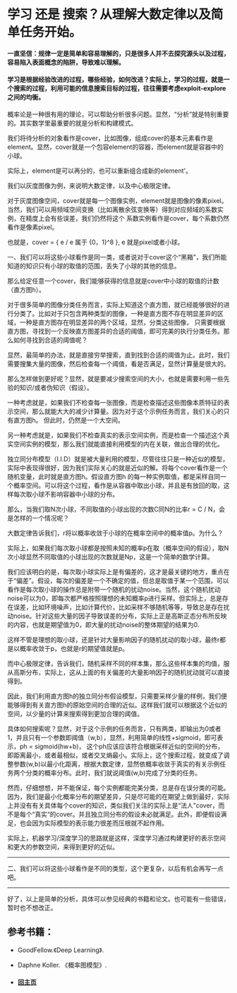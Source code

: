 
# 学习 还是 搜索？从理解大数定律以及简单任务开始。

#### 一直坚信：规律一定是简单和容易理解的，只是很多人并不去探究源头以及过程，容易陷入表面概念的陷阱，导致难以理解。
#### 学习是根据经验改进的过程，哪些经验，如何改进？实际上，学习的过程，就是一个搜索的过程，利用可能的信息搜索目标的过程，往往需要考虑exploit-explore之间的均衡。


概率论是一种很有用的理论，可以帮助分析很多问题。显然，“分析”就是特别重要的。其实数学里最重要的就是分析和构建模式。

我们将待分析的对象看作是cover，比如图像，组成cover的基本元素看作是element。显然，cover就是一个包容element的容器，而element就是容器中的小球。

实际上，element是可以再分的，也可以重新组合成新的element'。

我们以灰度图像为例，来说明大数定律，以及中心极限定律。

对于灰度图像空间，cover就是每一个图像实例，element就是图像的像素pixel。当然，我们可以用频域空间变换（比如离散余弦变换等）得到对应频域的系数实例，在精度上会有些误差，我们仍然将这个
系数实例看作是cover，每个系数仍然看作是像素pixel。

也就是，cover = { e / e 属于 {0，1}^8 }, e 就是pixel或者小球。

一、我们可以将这些小球看作是同一类，或者说对于cover这个“黑箱”，我们所能知道的知识只有小球的取值的范围，丢失了小球的其他的信息。

那么给定任意一个cover，我们能够获得的信息就是cover中小球的取值的计数（直方图h）。

对于很多简单的图像分类任务而言，实际上知道这个直方图，就已经能够很好的进行分类了。比如对于只包含两种类型的图像，一种是直方图不存在明显差异的区域，一种是直方图存在明显差异的两个区域，显然，分类这些图像，
只需要根据直方图，寻找到一个反映直方图差异的合适的阈值，即可完美的执行分类任务。那么如何寻找到合适的阈值呢？

显然，最简单的办法，就是直接穷举搜索，直到找到合适的阈值为止。此时，我们需要搜集大量的图像，然后检查每一个阈值，看是否满足，显然计算量是很大的。

那么怎样做到更好呢？显然，就是要减少搜索空间的大小，也就是需要利用一些先验的知识/或者伪知识（假设）。

一种考虑就是，如果我们不检查每一张图像，而是检查描述这些图像本质特征的表示空间，那么就能大大的减少计算量。因为对于这个示例任务而言，我们关心的只有直方图h。
但此时，仍然是一个大空间。

另一种考虑就是，如果我们不检查真实的表示空间实例，而是检查一个描述这个真实空间实例的模型，那么我们就能直接利用模型的内在关联，做出合理的优化。

独立同分布模型（I.I.D）就是被大量利用的模型，尽管往往只是一种近似的模型，实际中表现得很好，因为我们实际关心的就是近似的解。将每个cover看作是一个随机变量，此时就是直方图h。假设直方图h
的每一种实例取值，都是采样自同一个概率空间。可以将这个过程，看作是从容器中取出小球，并且是有放回的取，这样每次取小球不影响容器中小球的分布。

那么，当我们取N次小球，不同取值的小球出现的次数C同N的比率r = C / N，会是怎样的一个情况呢？

大数定律告诉我们，r将以概率收敛于小球的在概率空间中的概率值p。为什么？

实际上，如果我们每次取小球都是按照未知的概率p在取（概率空间的假设），取N次小球显然不同取值的小球出现的次数就是Np，这是一个简单的数学计算。

我们应该明白的是，每次取小球实际上是有偏差的，这才是最关键的地方，重点在于“偏差”。假设，每次的偏差是一个不确定的值，但总是取值于某一个范围，可以看作是每次取小球的操作总是附带一个随机的扰动noise。当然，这个随机扰动noise可以为0，即每次都严格按照理想的未知概率p进行采样。但实际上，总是存在误差，比如环境噪声，比如计算代价，比如采样不够随机等等，导致总是存在扰动noise。针对这些大量的因子导致误差的分布，实际上正是高斯正态分布所反映的内容，也就是期望值为0，即大量的扰动noise的整体期望的结果为0.

这样不管是理想的取小球，还是针对大量影响因子的随机扰动的取小球，最终r都是以概率收敛于p，也就是r的期望值就是p。

而中心极限定律，告诉我们，随机采样不同的样本集，那么这些样本集的均值，服从高斯分布，实际上，这从上面的有关偏差的大量影响因子的随机扰动就可以直接得到。

因此，我们利用直方图h的独立同分布假设模型，只需要采样少量的样例，我们便能够得到有关直方图h的原始空间的合理的近似。这样我们就可以根据这个近似的空间，以少量的计算来搜索得到更加合理的阈值。

具体如何搜索呢？显然，对于这个示例的任务而言，只有两类，即输出为0或者1，并且只有一个参数即阈值（w,b），显然，利用简单的线性+sigmoid，即可表示，ph = sigmoid(hw+b)， 这个ph应该应该符合根据采样近似的空间的分布，即距离最小，或者最相似，或者交叉熵最小。实际上，这个搜索过程，就变成了调整参数(w,b)以最小化距离，根据大数定律，显然依概率收敛于真实的有关示例任务两个分类的概率分布。此时，我们就说阈值(w,b)完成了分类的任务。

然而，仔细想想，并不能保证，每个实例都能完美分类，总是存在误分类的可能。因为，我们是最小化概率分布的期望差异，只是尽可能的在期望上做到最好，实际上并没有有关具体每个cover的知识，类似我们关注的实际上是“法人”cover，而不是每个“真实“的cover。并且独立同分布的假设未必就满足。此外，即便假设满足，也会因为实际模型的表示能力很差而压根就不起作用。

实际上，机器学习/深度学习的思路就是这样，深度学习通过构建更好的表示空间和更大的参数空间，来得到更好的近似。

- --

二、我们可以将这些小球看作是不同的类型，这个更复杂，以后有机会再写一点吧。

- --

好了，以上是简单的分析，具体可以参见经典的书籍和论文。也可能有一些错误，暂时也不想改正。



## 参考书籍：
- GoodFellow.《Deep Learning》.
- Daphne Koller. 《概率图模型》.



- ####  [回主页](./README.md) 

